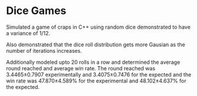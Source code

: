 # Dice Games 

Simulated a game of craps in C++ using random dice demonstrated to have a variance of 1/12.

Also demonstrated that the dice roll distribution gets more Gausian as the number of iterations increases.

Additionally modeled upto 20 rolls in a row and determined the average round reached and average win rate. The round reached was 3.4465±0.7907 experimentally and 3.4075±0.7476 for the expected and the win rate was 47.870±4.589% for the experimental and 48.102±4.637% for
the expected.
